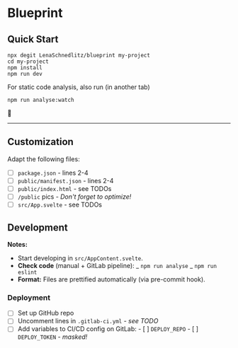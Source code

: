 # Blueprint

## Quick Start

```shell
npx degit LenaSchnedlitz/blueprint my-project
cd my-project
npm install
npm run dev
```

For static code analysis, also run (in another tab)

```shell
npm run analyse:watch
```

:bicyclist:

---

## Customization

Adapt the following files:

- [ ] `package.json` - lines 2-4
- [ ] `public/manifest.json` - lines 2-4
- [ ] `public/index.html` - see TODOs
- [ ] `/public` pics - _Don't forget to optimize!_
- [ ] `src/App.svelte` - see TODOs

## Development

**Notes:**

- Start developing in `src/AppContent.svelte`.
- **Check code** (manual + GitLab pipeline):
  _ `npm run analyse`
  _ `npm run eslint`
- **Format:** Files are prettified automatically (via pre-commit hook).

### Deployment

- [ ] Set up GitHub repo
- [ ] Uncomment lines in `.gitlab-ci.yml` - _see TODO_
- [ ] Add variables to CI/CD config on GitLab: - [ ] `DEPLOY_REPO` - [ ] `DEPLOY_TOKEN` - _masked!_
